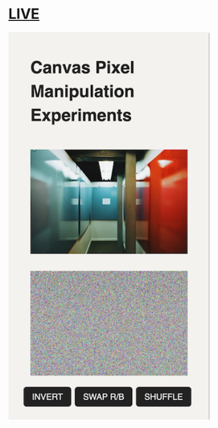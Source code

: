 # [LIVE](https://vxxce/github.io/canvas-pixel-manipulation)

<img src="img/live.png" width="400px" alt="Screenshot" >
